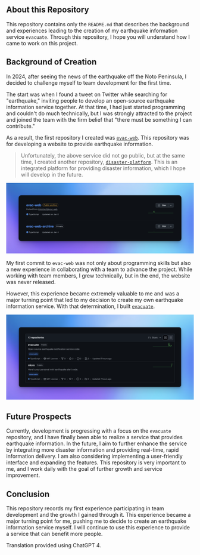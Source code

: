 ## About this Repository

This repository contains only the `README.md` that describes the background and experiences leading to the creation of my earthquake information service `evacuate`. Through this repository, I hope you will understand how I came to work on this project.

## Background of Creation

In 2024, after seeing the news of the earthquake off the Noto Peninsula, I decided to challenge myself to team development for the first time.

The start was when I found a tweet on Twitter while searching for "earthquake," inviting people to develop an open-source earthquake information service together. At that time, I had just started programming and couldn't do much technically, but I was strongly attracted to the project and joined the team with the firm belief that "there must be something I can contribute."

As a result, the first repository I created was [`evac-web`](https://github.com/minagishl/evac-web). This repository was for developing a website to provide earthquake information.

> Unfortunately, the above service did not go public, but at the same time, I created another repository, [`disaster-platform`](https://github.com/minagishl/disaster-platform). This is an integrated platform for providing disaster information, which I hope will develop in the future.

![repo](./images/repo.png)

My first commit to `evac-web` was not only about programming skills but also a new experience in collaborating with a team to advance the project. While working with team members, I grew technically, but in the end, the website was never released.

However, this experience became extremely valuable to me and was a major turning point that led to my decision to create my own earthquake information service. With that determination, I built [`evacuate`](https://github.com/evacuate/evacuate).

![evacuate](./images/evacuate.png)

## Future Prospects

Currently, development is progressing with a focus on the `evacuate` repository, and I have finally been able to realize a service that provides earthquake information. In the future, I aim to further enhance the service by integrating more disaster information and providing real-time, rapid information delivery. I am also considering implementing a user-friendly interface and expanding the features. This repository is very important to me, and I work daily with the goal of further growth and service improvement.

## Conclusion

This repository records my first experience participating in team development and the growth I gained through it. This experience became a major turning point for me, pushing me to decide to create an earthquake information service myself. I will continue to use this experience to provide a service that can benefit more people.

Translation provided using ChatGPT 4.
